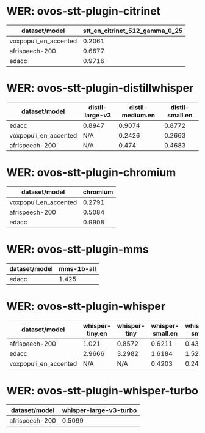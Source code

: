 
# WER: ovos-stt-plugin-citrinet
|dataset/model|stt_en_citrinet_512_gamma_0_25|
|-|-|
| voxpopuli_en_accented | 0.2061 |
| afrispeech-200 | 0.6677 |
| edacc | 0.9716 |


# WER: ovos-stt-plugin-distillwhisper
|dataset/model|distil-large-v3|distil-medium.en|distil-small.en|
|-|-|-|-|
| edacc | 0.8947 | 0.9074 | 0.8772 |
| voxpopuli_en_accented | N/A | 0.2426 | 0.2663 |
| afrispeech-200 | N/A | 0.474 | 0.4683 |


# WER: ovos-stt-plugin-chromium
|dataset/model|chromium|
|-|-|
| voxpopuli_en_accented | 0.2791 |
| afrispeech-200 | 0.5084 |
| edacc | 0.9908 |


# WER: ovos-stt-plugin-mms
|dataset/model|mms-1b-all|
|-|-|
| edacc | 1.425 |


# WER: ovos-stt-plugin-whisper
|dataset/model|whisper-tiny.en|whisper-tiny|whisper-small.en|whisper-small|whisper-medium.en|
|-|-|-|-|-|-|
| afrispeech-200 | 1.021 | 0.8572 | 0.6211 | 0.4312 | 0.4118 |
| edacc | 2.9666 | 3.2982 | 1.6184 | 1.5213 | N/A |
| voxpopuli_en_accented | N/A | N/A | 0.4203 | 0.2496 | N/A |


# WER: ovos-stt-plugin-whisper-turbo
|dataset/model|whisper-large-v3-turbo|
|-|-|
| afrispeech-200 | 0.5099 |